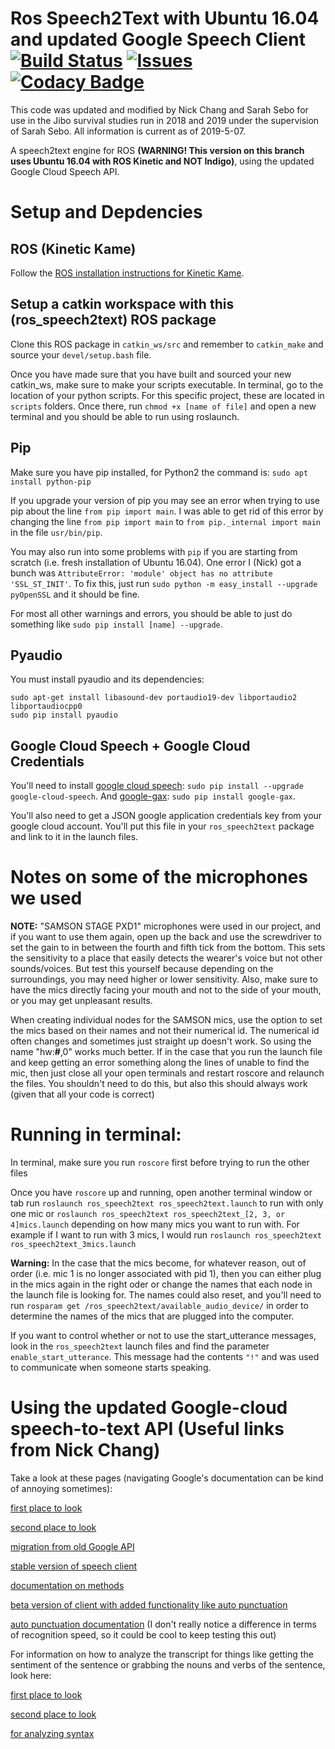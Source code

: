 # Ros Speech2Text with Ubuntu 16.04 and updated Google Speech Client [![Build Status](https://travis-ci.org/ScazLab/ros_speech2text.svg?branch=master)](https://travis-ci.org/ScazLab/ros_speech2text) [![Issues](https://img.shields.io/github/issues/ScazLab/ros_speech2text.svg?label=Issues)](https://github.com/ScazLab/ros_speech2text/issues) [![Codacy Badge](https://api.codacy.com/project/badge/Grade/be514e5db92f4f96876c5b3afbffcd1f)](https://www.codacy.com/app/Baxter-collaboration/ros_speech2text?utm_source=github.com&amp;utm_medium=referral&amp;utm_content=ScazLab/ros_speech2text&amp;utm_campaign=Badge_Grade)

This code was updated and modified by Nick Chang and Sarah Sebo for use in the Jibo survival studies run in 2018 and 2019 under the supervision of Sarah Sebo. All information is current as of 2019-5-07.

A speech2text engine for ROS __(WARNING! This version on this branch uses Ubuntu 16.04 with ROS Kinetic and NOT Indigo)__, using the updated Google Cloud Speech API.

# Setup and Depdencies

## ROS (Kinetic Kame)

Follow the [ROS installation instructions for Kinetic Kame](http://wiki.ros.org/kinetic).

## Setup a catkin workspace with this (ros_speech2text) ROS package

Clone this ROS package in `catkin_ws/src` and remember to `catkin_make` and source your `devel/setup.bash` file. 

Once you have made sure that you have built and sourced your new catkin_ws, make sure to make your scripts executable. In terminal, go to the location of your python scripts. For this specific project, these are located in `scripts` folders. Once there, run `chmod +x [name of file]` and open a new terminal and you should be able to run using roslaunch.

## Pip

Make sure you have pip installed, for Python2 the command is: `sudo apt install python-pip`

If you upgrade your version of pip you may see an error when trying to use pip about the line `from pip import main`. I was able to get rid of this error by changing the line `from pip import main` to `from pip._internal import main` in the file `usr/bin/pip`.

You may also run into some problems with `pip` if you are starting from scratch (i.e. fresh installation of Ubuntu 16.04). One error I (Nick) got a bunch was `AttributeError: 'module' object has no attribute 'SSL_ST_INIT'`. To fix this, just run `sudo python -m easy_install --upgrade pyOpenSSL` and it should be fine.

For most all other warnings and errors, you should be able to just do something like `sudo pip install [name] --upgrade`.

## Pyaudio

You must install pyaudio and its dependencies: 
```
sudo apt-get install libasound-dev portaudio19-dev libportaudio2 libportaudiocpp0
sudo pip install pyaudio
```

## Google Cloud Speech + Google Cloud Credentials

You'll need to install [google cloud speech](https://cloud.google.com/speech-to-text/docs/reference/libraries#client-libraries-install-python): `sudo pip install --upgrade google-cloud-speech`. And [google-gax](https://pypi.org/project/google-gax/): `sudo pip install google-gax`.

You'll also need to get a JSON google application credentials key from your google cloud account. You'll put this file in your `ros_speech2text` package and link to it in the launch files. 

# Notes on some of the microphones we used

__NOTE:__ "SAMSON STAGE PXD1" microphones were used in our project, and if you want to use them again, open up the back and use the screwdriver to set the gain to in between the fourth and fifth tick from the bottom. This sets the sensitivity to a place that easily detects the wearer's voice but not other sounds/voices. But test this yourself because depending on the surroundings, you may need higher or lower sensitivity. Also, make sure to have the mics directly facing your mouth and not to the side of your mouth, or you may get unpleasant results.

When creating individual nodes for the SAMSON mics, use the option to set the mics based on their names and not their numerical id. The numerical id often changes and sometimes just straight up doesn't work. So using the name "hw:__#__,0" works much better. If in the case that you run the launch file and keep getting an error something along the lines of unable to find the mic, then just close all your open terminals and restart roscore and relaunch the files. You shouldn't need to do this, but also this should always work (given that all your code is correct)

# Running in terminal:
In terminal, make sure you run `roscore` first before trying to run the other files

Once you have `roscore` up and running, open another terminal window or tab run `roslaunch ros_speech2text ros_speech2text.launch` to run with only one mic or `roslaunch ros_speech2text ros_speech2text_[2, 3, or 4]mics.launch` depending on how many mics you want to run with. For example if I want to run with 3 mics, I would run `roslaunch ros_speech2text ros_speech2text_3mics.launch`

__Warning:__
In the case that the mics become, for whatever reason, out of order (i.e. mic 1 is no longer associated with pid 1), then you can either plug in the mics again in the right oder or change the names that each node in the launch file is looking for. The names could also reset, and you'll need to run `rosparam get /ros_speech2text/available_audio_device/` in order to determine the names of the mics that are plugged into the computer. 

If you want to control whether or not to use the start_utterance messages, look in the `ros_speech2text` launch files and find the parameter `enable_start_utterance`. This message had the contents `"!"` and was used to communicate when someone starts speaking. 

# Using the updated Google-cloud speech-to-text API (Useful links from Nick Chang)
Take a look at these pages (navigating Google's documentation can be kind of annoying sometimes):

[first place to look](https://cloud.google.com/speech-to-text/docs/basics)

[second place to look](https://google-cloud-python.readthedocs.io/en/latest/speech/index.html)

[migration from old Google API](https://cloud.google.com/speech-to-text/docs/python-client-migration)

[stable version of speech client](https://google-cloud-python.readthedocs.io/en/latest/speech/gapic/v1/api.html)

[documentation on methods](https://cloud.google.com/speech-to-text/docs/reference/rpc/google.cloud.speech.v1)

[beta version of client with added functionality like auto punctuation](https://google-cloud-python.readthedocs.io/en/latest/speech/gapic/v1p1beta1/api.html)

[auto punctuation documentation](https://cloud.google.com/speech-to-text/docs/automatic-punctuation)
(I don't really notice a difference in terms of recognition speed, so it could be cool to keep testing this out)

For information on how to analyze the transcript for things like getting the sentiment of the sentence or grabbing the nouns and verbs of the sentence, look here:

[first place to look](https://cloud.google.com/natural-language/docs/basics)

[second place to look](https://google-cloud-python.readthedocs.io/en/latest/language/usage.html)

[for analyzing syntax](https://cloud.google.com/natural-language/docs/analyzing-syntax)
